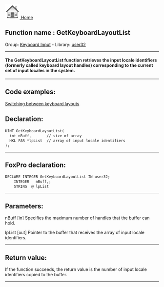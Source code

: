 [<img src="../../images/home.png"> Home ](https://github.com/VFPX/Win32API)  

## Function name : GetKeyboardLayoutList
Group: [Keyboard Input](../../functions_group.md#Keyboard_Input)  -  Library: [user32](../../libraries.md#user32)  
***  


#### The GetKeyboardLayoutList function retrieves the input locale identifiers (formerly called keyboard layout handles) corresponding to the current set of input locales in the system. 
***  


## Code examples:
[Switching between keyboard layouts](../../samples/sample_275.md)  

## Declaration:
```foxpro  
UINT GetKeyboardLayoutList(
  int nBuff,       // size of array
  HKL FAR *lpList  // array of input locale identifiers
);  
```  
***  


## FoxPro declaration:
```foxpro  
DECLARE INTEGER GetKeyboardLayoutList IN user32;
	INTEGER   nBuff,;
	STRING  @ lpList  
```  
***  


## Parameters:
nBuff 
[in] Specifies the maximum number of handles that the buffer can hold. 

lpList 
[out] Pointer to the buffer that receives the array of input locale identifiers.   
***  


## Return value:
If the function succeeds, the return value is the number of input locale identifiers copied to the buffer.  
***  

